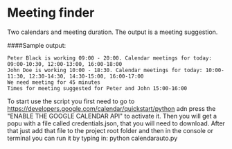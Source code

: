 # Meeting finder
Two calendars and meeting duration. The output is a meeting suggestion.

####Sample output:
```
Peter Black is working 09:00 - 20:00. Calendar meetings for today: 09:00-10:30, 12:00-13:00, 16:00-18:00 
John Doe is working 10:00 - 18:30. Calendar meetings for today: 10:00-11:30, 12:30-14:30, 14:30-15:00, 16:00-17:00 
We need meeting for 45 minutes
Times for meeting suggested for Peter and John 15:00-16:00
```

To start use the script you first need to go to https://developers.google.com/calendar/quickstart/python adn press the "ENABLE THE GOOGLE CALENDAR API" to activate it. 
Then you will get a popu with a file called credentials.json, that you will need to download.
After that just add that file to the project root folder and then in the console or terminal you can run it by typing in: python calendarauto.py